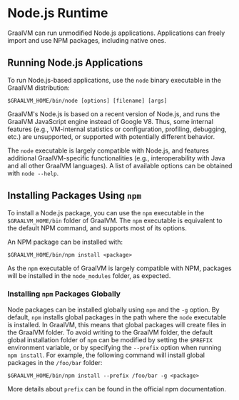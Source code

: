 # Node.js Runtime

GraalVM can run unmodified Node.js applications.
Applications can freely import and use NPM packages, including native ones.

## Running Node.js Applications

To run Node.js-based applications, use the `node` binary executable in the GraalVM distribution:
```
$GRAALVM_HOME/bin/node [options] [filename] [args]
```

GraalVM's Node.js is based on a recent version of Node.js, and runs the GraalVM JavaScript engine instead of Google V8. Thus, some internal features (e.g., VM-internal statistics or configuration, profiling, debugging, etc.) are unsupported, or supported with potentially different behavior.

The `node` executable is largely compatible with Node.js, and features additional GraalVM-specific functionalities (e.g., interoperability with Java and all other GraalVM languages).
A list of available options can be obtained with `node --help`.

## Installing Packages Using `npm`

To install a Node.js package, you can use the `npm` executable in the `$GRAALVM_HOME/bin` folder of GraalVM.
The `npm` executable is equivalent to the default NPM command, and supports most of its options.

An NPM package can be installed with:
```
$GRAALVM_HOME/bin/npm install <package>
```
As the `npm` executable of GraalVM is largely compatible with NPM, packages will be installed in the `node_modules` folder, as expected.

### Installing `npm` Packages Globally

Node packages can be installed globally using `npm` and the `-g` option.
By default, `npm` installs global packages in the path where the `node` executable is installed.
In GraalVM, this means that global packages will create files in the GraalVM folder.
To avoid writing to the GraalVM folder, the default global installation folder of `npm` can be modified by setting the `$PREFIX` environment variable, or by specifying the `--prefix` option when running `npm install`.
For example, the following command will install global packages in the `/foo/bar` folder:
```
$GRAALVM_HOME/bin/npm install --prefix /foo/bar -g <package>
```
More details about `prefix` can be found in the official npm documentation.

